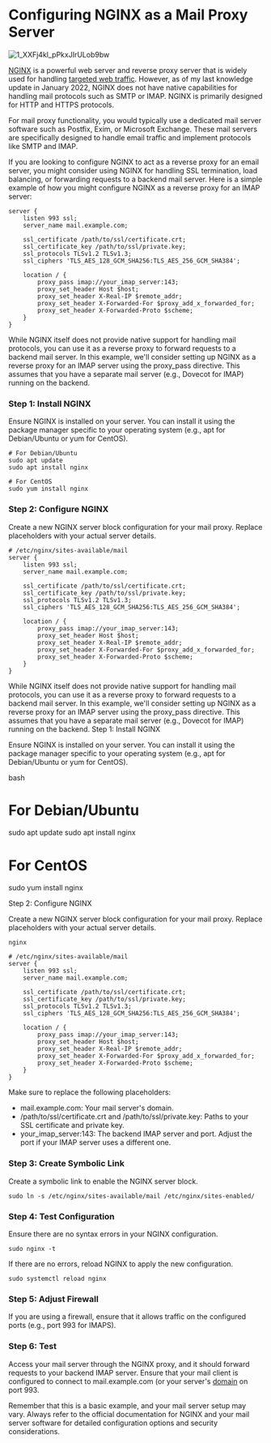 # Configuring NGINX as a Mail Proxy Server
![1_XXFj4kl_pPkxJIrULob9bw](https://github.com/ltcbuzy/Configuring-NGINX-as-a-Mail-Proxy-Server/assets/96268218/eaf234d9-03bd-44a2-bbb6-1473664918cb)

[NGINX]([v](https://www.nginx.com/)) is a powerful web server and reverse proxy server that is widely used for handling [targeted web traffic](https://targeted-visitors.com/product/buy-targeted-traffic/). However, as of my last knowledge update in January 2022, NGINX does not have native capabilities for handling mail protocols such as SMTP or IMAP. NGINX is primarily designed for HTTP and HTTPS protocols.

For mail proxy functionality, you would typically use a dedicated mail server software such as Postfix, Exim, or Microsoft Exchange. These mail servers are specifically designed to handle email traffic and implement protocols like SMTP and IMAP.

If you are looking to configure NGINX to act as a reverse proxy for an email server, you might consider using NGINX for handling SSL termination, load balancing, or forwarding requests to a backend mail server. Here is a simple example of how you might configure NGINX as a reverse proxy for an IMAP server:
```
server {
    listen 993 ssl;
    server_name mail.example.com;

    ssl_certificate /path/to/ssl/certificate.crt;
    ssl_certificate_key /path/to/ssl/private.key;
    ssl_protocols TLSv1.2 TLSv1.3;
    ssl_ciphers 'TLS_AES_128_GCM_SHA256:TLS_AES_256_GCM_SHA384';

    location / {
        proxy_pass imap://your_imap_server:143;
        proxy_set_header Host $host;
        proxy_set_header X-Real-IP $remote_addr;
        proxy_set_header X-Forwarded-For $proxy_add_x_forwarded_for;
        proxy_set_header X-Forwarded-Proto $scheme;
    }
}

```
While NGINX itself does not provide native support for handling mail protocols, you can use it as a reverse proxy to forward requests to a backend mail server. In this example, we'll consider setting up NGINX as a reverse proxy for an IMAP server using the proxy_pass directive. This assumes that you have a separate mail server (e.g., Dovecot for IMAP) running on the backend.
### Step 1: Install NGINX

Ensure NGINX is installed on your server. You can install it using the package manager specific to your operating system (e.g., apt for Debian/Ubuntu or yum for CentOS).
```
# For Debian/Ubuntu
sudo apt update
sudo apt install nginx

# For CentOS
sudo yum install nginx
```
### Step 2: Configure NGINX

Create a new NGINX server block configuration for your mail proxy. Replace placeholders with your actual server details.

```
# /etc/nginx/sites-available/mail
server {
    listen 993 ssl;
    server_name mail.example.com;

    ssl_certificate /path/to/ssl/certificate.crt;
    ssl_certificate_key /path/to/ssl/private.key;
    ssl_protocols TLSv1.2 TLSv1.3;
    ssl_ciphers 'TLS_AES_128_GCM_SHA256:TLS_AES_256_GCM_SHA384';

    location / {
        proxy_pass imap://your_imap_server:143;
        proxy_set_header Host $host;
        proxy_set_header X-Real-IP $remote_addr;
        proxy_set_header X-Forwarded-For $proxy_add_x_forwarded_for;
        proxy_set_header X-Forwarded-Proto $scheme;
    }
}
```
While NGINX itself does not provide native support for handling mail protocols, you can use it as a reverse proxy to forward requests to a backend mail server. In this example, we'll consider setting up NGINX as a reverse proxy for an IMAP server using the proxy_pass directive. This assumes that you have a separate mail server (e.g., Dovecot for IMAP) running on the backend.
Step 1: Install NGINX

Ensure NGINX is installed on your server. You can install it using the package manager specific to your operating system (e.g., apt for Debian/Ubuntu or yum for CentOS).

bash

# For Debian/Ubuntu
sudo apt update
sudo apt install nginx

# For CentOS
sudo yum install nginx

Step 2: Configure NGINX

Create a new NGINX server block configuration for your mail proxy. Replace placeholders with your actual server details.
```
nginx

# /etc/nginx/sites-available/mail
server {
    listen 993 ssl;
    server_name mail.example.com;

    ssl_certificate /path/to/ssl/certificate.crt;
    ssl_certificate_key /path/to/ssl/private.key;
    ssl_protocols TLSv1.2 TLSv1.3;
    ssl_ciphers 'TLS_AES_128_GCM_SHA256:TLS_AES_256_GCM_SHA384';

    location / {
        proxy_pass imap://your_imap_server:143;
        proxy_set_header Host $host;
        proxy_set_header X-Real-IP $remote_addr;
        proxy_set_header X-Forwarded-For $proxy_add_x_forwarded_for;
        proxy_set_header X-Forwarded-Proto $scheme;
    }
}

```
Make sure to replace the following placeholders:

   *  mail.example.com: Your mail server's domain.
   * /path/to/ssl/certificate.crt and /path/to/ssl/private.key: Paths to your SSL certificate and private key.
   *  your_imap_server:143: The backend IMAP server and port. Adjust the port if your IMAP server uses a different one.

### Step 3: Create Symbolic Link

Create a symbolic link to enable the NGINX server block.

```
sudo ln -s /etc/nginx/sites-available/mail /etc/nginx/sites-enabled/

```
### Step 4: Test Configuration

Ensure there are no syntax errors in your NGINX configuration.
```
sudo nginx -t
```
If there are no errors, reload NGINX to apply the new configuration.
```
sudo systemctl reload nginx

```
### Step 5: Adjust Firewall

If you are using a firewall, ensure that it allows traffic on the configured ports (e.g., port 993 for IMAPS).
### Step 6: Test

Access your mail server through the NGINX proxy, and it should forward requests to your backend IMAP server. Ensure that your mail client is configured to connect to mail.example.com (or your server's [domain](https://targeted-visitors.com) on port 993.

Remember that this is a basic example, and your mail server setup may vary. Always refer to the official documentation for NGINX and your mail server software for detailed configuration options and security considerations.











